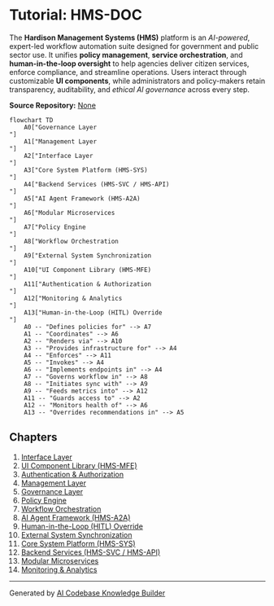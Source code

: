 # Tutorial: HMS-DOC

The **Hardison Management Systems (HMS)** platform is an *AI-powered*, expert-led workflow automation suite designed for government and public sector use. It unifies **policy management**, **service orchestration**, and **human-in-the-loop oversight** to help agencies deliver citizen services, enforce compliance, and streamline operations. Users interact through customizable **UI components**, while administrators and policy-makers retain transparency, auditability, and *ethical AI governance* across every step.


**Source Repository:** [None](None)

```mermaid
flowchart TD
    A0["Governance Layer
"]
    A1["Management Layer
"]
    A2["Interface Layer
"]
    A3["Core System Platform (HMS-SYS)
"]
    A4["Backend Services (HMS-SVC / HMS-API)
"]
    A5["AI Agent Framework (HMS-A2A)
"]
    A6["Modular Microservices
"]
    A7["Policy Engine
"]
    A8["Workflow Orchestration
"]
    A9["External System Synchronization
"]
    A10["UI Component Library (HMS-MFE)
"]
    A11["Authentication & Authorization
"]
    A12["Monitoring & Analytics
"]
    A13["Human-in-the-Loop (HITL) Override
"]
    A0 -- "Defines policies for" --> A7
    A1 -- "Coordinates" --> A6
    A2 -- "Renders via" --> A10
    A3 -- "Provides infrastructure for" --> A4
    A4 -- "Enforces" --> A11
    A5 -- "Invokes" --> A4
    A6 -- "Implements endpoints in" --> A4
    A7 -- "Governs workflow in" --> A8
    A8 -- "Initiates sync with" --> A9
    A9 -- "Feeds metrics into" --> A12
    A11 -- "Guards access to" --> A2
    A12 -- "Monitors health of" --> A6
    A13 -- "Overrides recommendations in" --> A5
```

## Chapters

1. [Interface Layer
](01_interface_layer_.md)
2. [UI Component Library (HMS-MFE)
](02_ui_component_library__hms_mfe__.md)
3. [Authentication & Authorization
](03_authentication___authorization_.md)
4. [Management Layer
](04_management_layer_.md)
5. [Governance Layer
](05_governance_layer_.md)
6. [Policy Engine
](06_policy_engine_.md)
7. [Workflow Orchestration
](07_workflow_orchestration_.md)
8. [AI Agent Framework (HMS-A2A)
](08_ai_agent_framework__hms_a2a__.md)
9. [Human-in-the-Loop (HITL) Override
](09_human_in_the_loop__hitl__override_.md)
10. [External System Synchronization
](10_external_system_synchronization_.md)
11. [Core System Platform (HMS-SYS)
](11_core_system_platform__hms_sys__.md)
12. [Backend Services (HMS-SVC / HMS-API)
](12_backend_services__hms_svc___hms_api__.md)
13. [Modular Microservices
](13_modular_microservices_.md)
14. [Monitoring & Analytics
](14_monitoring___analytics_.md)


---

Generated by [AI Codebase Knowledge Builder](https://github.com/The-Pocket/Tutorial-Codebase-Knowledge)